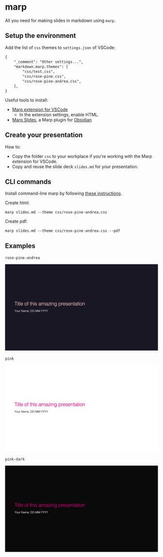 # marp

All you need for making slides in markdown using `marp`.


## Setup the environment

Add the list of `css` themes to `settings.json` of VSCode:
```
{
    "_comment": "Other settings...",
    "markdown.marp.themes": [
        "css/test.css",
        "css/rose-pine.css",
        "css/rose-pine-andrea.css",
    ],
}
```

Useful tools to install:
- [Marp extension for VSCode](https://marketplace.visualstudio.com/items?itemName=marp-team.marp-vscode)
    - In the extension settings, enable HTML.
- [Marp Slides](https://obsidian.md/plugins?id=marp-slides), a Marp plugin for [Obsidian](https://obsidian.md/)


## Create your presentation

How to:
- Copy the folder `css` to your workplace if you're working with the Marp extension for VSCode.
- Copy and reuse the slide deck `slides.md` for your presentation.

## CLI commands

Install command-line marp by following [these instructions](https://github.com/marp-team/marp-cli?tab=readme-ov-file#install).

Create html:
```
marp slides.md --theme css/rose-pine-andrea.css
```

Create pdf:
```
marp slides.md --theme css/rose-pine-andrea.css --pdf
```

## Examples

`rose-pine-andrea`

<img src="export/slides-rose.png" width="700"/> 

`pink`

<img src="export/slides-pink.png" width="700"/> 

`pink-dark`

<img src="export/slides-pink-dark.png" width="700"/> 
